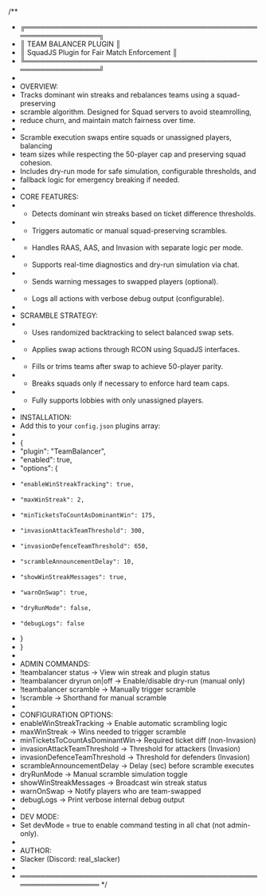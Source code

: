  /**
  * ╔═══════════════════════════════════════════════════════════════╗
  * ║                      TEAM BALANCER PLUGIN                     ║
  * ║             SquadJS Plugin for Fair Match Enforcement         ║
  * ╚═══════════════════════════════════════════════════════════════╝
  *
  * OVERVIEW:
  * Tracks dominant win streaks and rebalances teams using a squad-preserving
  * scramble algorithm. Designed for Squad servers to avoid steamrolling,
  * reduce churn, and maintain match fairness over time.
  *
  * Scramble execution swaps entire squads or unassigned players, balancing
  * team sizes while respecting the 50-player cap and preserving squad cohesion.
  * Includes dry-run mode for safe simulation, configurable thresholds, and
  * fallback logic for emergency breaking if needed.
  *
  * CORE FEATURES:
  * - Detects dominant win streaks based on ticket difference thresholds.
  * - Triggers automatic or manual squad-preserving scrambles.
  * - Handles RAAS, AAS, and Invasion with separate logic per mode.
  * - Supports real-time diagnostics and dry-run simulation via chat.
  * - Sends warning messages to swapped players (optional).
  * - Logs all actions with verbose debug output (configurable).
  *
  * SCRAMBLE STRATEGY:
  * - Uses randomized backtracking to select balanced swap sets.
  * - Applies swap actions through RCON using SquadJS interfaces.
  * - Fills or trims teams after swap to achieve 50-player parity.
  * - Breaks squads only if necessary to enforce hard team caps.
  * - Fully supports lobbies with only unassigned players.
  *
  * INSTALLATION:
  * Add this to your `config.json` plugins array:
  *
  * {
  *   "plugin": "TeamBalancer",
  *   "enabled": true,
  *   "options": {
  *     "enableWinStreakTracking": true,
  *     "maxWinStreak": 2,
  *     "minTicketsToCountAsDominantWin": 175,
  *     "invasionAttackTeamThreshold": 300,
  *     "invasionDefenceTeamThreshold": 650,
  *     "scrambleAnnouncementDelay": 10,
  *     "showWinStreakMessages": true,
  *     "warnOnSwap": true,
  *     "dryRunMode": false,
  *     "debugLogs": false
  *   }
  * }
  *
  * ADMIN COMMANDS:
  *   !teambalancer status           → View win streak and plugin status
  *   !teambalancer dryrun on|off    → Enable/disable dry-run (manual only)
  *   !teambalancer scramble         → Manually trigger scramble
  *   !scramble                      → Shorthand for manual scramble
  *
  * CONFIGURATION OPTIONS:
  *   enableWinStreakTracking        → Enable automatic scrambling logic
  *   maxWinStreak                   → Wins needed to trigger scramble
  *   minTicketsToCountAsDominantWin→ Required ticket diff (non-Invasion)
  *   invasionAttackTeamThreshold    → Threshold for attackers (Invasion)
  *   invasionDefenceTeamThreshold   → Threshold for defenders (Invasion)
  *   scrambleAnnouncementDelay      → Delay (sec) before scramble executes
  *   dryRunMode                     → Manual scramble simulation toggle
  *   showWinStreakMessages          → Broadcast win streak status
  *   warnOnSwap                     → Notify players who are team-swapped
  *   debugLogs                      → Print verbose internal debug output
  *
  * DEV MODE:
  *   Set devMode = true to enable command testing in all chat (not admin-only).
  *
  * AUTHOR:
  *   Slacker (Discord: real_slacker)
  *
  * ════════════════════════════════════════════════════════════════
  */
